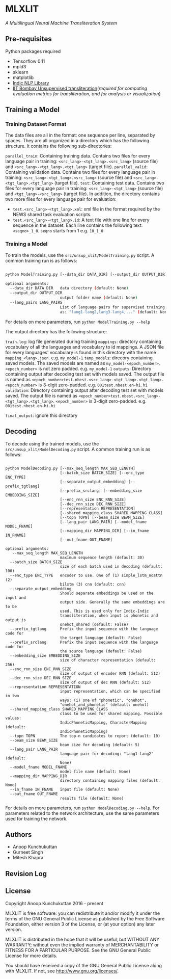 # MLXLIT

_A Multilingual Neural Machine Transliteration System_

## Pre-requisites

Python packages required

- Tensorflow 0.11
- mpld3
- sklearn
- matplotlib
- [Indic NLP Library](https://github.com/anoopkunchukuttan/indic_nlp_library)
- [IIT Bombay Unsupervised transliteration](https://github.com/anoopkunchukuttan/transliterator)(_required for computing evaluation metrics for transliteration, and for analysis or visualization_)

## Training a Model


### Training Dataset Format

The data files are all in the format: one sequence per line, separated by spaces. They are all organized in a directory which has the following structure. It contains the following sub-directories: 

`parallel_train`: Containing training data. Contains two files for every language pair in training: `<src_lang>-<tgt_lang>.<src_lang>` (source file) and `<src_lang>-<tgt_lang>.<tgt_lang>` (target file). 
`parallel_valid`: Containing validation data. Contains two files for every language pair in training: `<src_lang>-<tgt_lang>.<src_lang>` (source file) and `<src_lang>-<tgt_lang>.<tgt_lang>` (target file). 
`test`: Containing test data.  Contains two files for every language pair in training: `<src_lang>-<tgt_lang>` (source file) and `<tgt_lang>-<src_lang>` (target file). In addition, the directory contains two more files for every language pair for evaluation: 
  - `test.<src_lang>-<tgt_lang>.xml`: xml file in the format required by the NEWS shared task evaluation scripts.
  - `test.<src_lang>-<tgt_lang>.id`: A text file with one line for every sequence in the dataset. Each line contains the following text: `<seqno>_1_0`.  `seqno` starts from 1 e.g. `10_1_0`

### Training a Model 

To train the models, use the `src/unsup_xlit/ModelTraining.py` script. A common training run is as follows: 

```bash 

python ModelTraining.py [--data_dir DATA_DIR] [--output_dir OUTPUT_DIR] [--lang_pairs LANG_PAIRS]

optional arguments:
  --data_dir DATA_DIR   data directory (default: None)
  --output_dir OUTPUT_DIR
                        output folder name (default: None)
  --lang_pairs LANG_PAIRS
                        List of language pairs for supervised training given
                        as: "lang1-lang2,lang3-lang4,..." (default: None)
```

For details on more parameters, run `python ModelTraining.py --help`

The output directory has the following structure: 

`train.log`: log file generated during training 
`mappings`: directory containing vocabulary of all the languages and vocabulary to id mappings. A JSON file for every languages' vocabulary is found in this directory with the name `mapping_<lang>.json`. e.g. `my_model-1` 
`temp_models`: direcory containing saved models. The saved models are named as `my_model-<epoch_number>`. `<epoch_number>` is not zero padded. e.g. `my_model-1`
`outputs`: Directory containing output after decoding test set with models saved. The output file is named as `<epoch_number>test.nbest.<src_lang>-<tgt_lang>.<tgt_lang>. <epoch_number>` is 3-digit zero-padded. e.g. `001test.nbest.en-hi.hi`
`validation`: Directory containing output after decoding test set with models saved. The output file is named as `<epoch_number>test.nbest.<src_lang>-<tgt_lang>.<tgt_lang>`. `<epoch_number>` is 3-digit zero-padded. e.g. `001test.nbest.en-hi.hi`

`final_output`: ignore this directory

## Decoding 

To decode using the trained models, use the `src/unsup_xlit/ModelDecoding.py` script. A common training run is as follows: 

```

python ModelDecoding.py [--max_seq_length MAX_SEQ_LENGTH]
                        [--batch_size BATCH_SIZE] [--enc_type ENC_TYPE]
                        [--separate_output_embedding] [--prefix_tgtlang]
                        [--prefix_srclang] [--embedding_size EMBEDDING_SIZE]
                        [--enc_rnn_size ENC_RNN_SIZE]
                        [--dec_rnn_size DEC_RNN_SIZE]
                        [--representation REPRESENTATION]
                        [--shared_mapping_class SHARED_MAPPING_CLASS]
                        [--topn TOPN] [--beam_size BEAM_SIZE]
                        [--lang_pair LANG_PAIR] [--model_fname MODEL_FNAME]
                        [--mapping_dir MAPPING_DIR] [--in_fname IN_FNAME]
                        [--out_fname OUT_FNAME]

optional arguments:
   --max_seq_length MAX_SEQ_LENGTH
                        maximum sequence length (default: 30)
  --batch_size BATCH_SIZE
                        size of each batch used in decoding (default: 100)
  --enc_type ENC_TYPE   encoder to use. One of (1) simple_lstm_noattn (2)
                        bilstm (3) cnn (default: cnn)
  --separate_output_embedding
                        Should separate embeddings be used on the input and
                        output side. Generally the same embeddings are to be
                        used. This is used only for Indic-Indic
                        transliteration, when input is phonetic and output is
                        onehot_shared (default: False)
  --prefix_tgtlang      Prefix the input sequence with the language code for
                        the target language (default: False)
  --prefix_srclang      Prefix the input sequence with the language code for
                        the source language (default: False)
  --embedding_size EMBEDDING_SIZE
                        size of character representation (default: 256)
  --enc_rnn_size ENC_RNN_SIZE
                        size of output of encoder RNN (default: 512)
  --dec_rnn_size DEC_RNN_SIZE
                        size of output of dec RNN (default: 512)
  --representation REPRESENTATION
                        input representation, which can be specified in two
                        ways: (i) one of "phonetic", "onehot",
                        "onehot_and_phonetic" (default: onehot)
  --shared_mapping_class SHARED_MAPPING_CLASS
                        class to be used for shared mapping. Possible values:
                        IndicPhoneticMapping, CharacterMapping (default:
                        IndicPhoneticMapping)
  --topn TOPN           The top-n candidates to report (default: 10)
  --beam_size BEAM_SIZE
                        beam size for decoding (default: 5)
  --lang_pair LANG_PAIR
                        language pair for decoding: "lang1-lang2" (default:
                        None)
  --model_fname MODEL_FNAME
                        model file name (default: None)
  --mapping_dir MAPPING_DIR
                        directory containing mapping files (default: None)
  --in_fname IN_FNAME   input file (default: None)
  --out_fname OUT_FNAME
                        results file (default: None)

```

For details on more parameters, run `python ModelDecoding.py --help`. For parameters related to the network architecture, use the same parameters used for training the network. 


## Authors

- Anoop Kunchukuttan
- Gurneet Singh
- Mitesh Khapra 

## Revision Log 

## License

Copyright Anoop Kunchukuttan 2016 - present
 
MLXLIT is free software: you can redistribute it and/or modify
it under the terms of the GNU General Public License as published by
the Free Software Foundation, either version 3 of the License, or
(at your option) any later version.

MLXLIT is distributed in the hope that it will be useful, 
but WITHOUT ANY WARRANTY; without even the implied warranty of 
MERCHANTABILITY or FITNESS FOR A PARTICULAR PURPOSE.  See the 
GNU General Public License for more details. 

You should have received a copy of the GNU General Public License 
along with MLXLIT.  If not, see <http://www.gnu.org/licenses/>.



